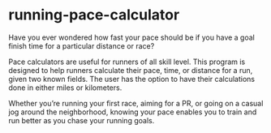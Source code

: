 # running-pace-calculator


Have you ever wondered how fast your pace should be if you have a goal finish time for a particular distance or race?

Pace calculators are useful for runners of all skill level. This program is designed to help runners calculate their pace, time, or distance for a run, given two known fields. The user has the option to have their calculations done in either miles or kilometers.  

Whether you’re running your first race, aiming for a PR, or going on a casual jog around the neighborhood, knowing your pace enables you to train and run better as you chase your running goals. 
